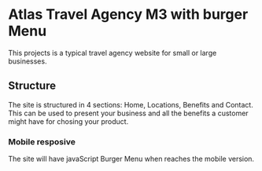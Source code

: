 # Atlas Travel Agency M3 with burger Menu

This projects is a typical travel agency website for small or large businesses.

## Structure

The site is structured in 4 sections: Home, Locations, Benefits and Contact. This can be used to present your business and all the benefits a customer might have for chosing your product.

### Mobile resposive

The site will have javaScript Burger Menu when reaches the mobile version.
